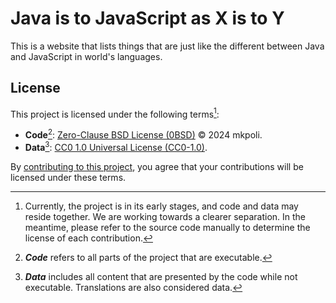 # Java is to JavaScript as X is to Y

This is a website that lists things that are just like the different between Java and JavaScript in world's languages.

## License

This project is licensed under the following terms[^3]:

- **Code**[^1]: [Zero-Clause BSD License (0BSD)](./LICENSE-0BSD) © 2024 mkpoli.
- **Data**[^2]: [CC0 1.0 Universal License (CC0-1.0)](./LICENSE-CC0-1.0).

By [contributing to this project](CONTRIBUTING.md), you agree that your contributions will be licensed under these terms.

[^1]: ***Code*** refers to all parts of the project that are executable.
[^2]: ***Data*** includes all content that are presented by the code while not executable. Translations are also considered data.
[^3]: Currently, the project is in its early stages, and code and data may reside together. We are working towards a clearer separation. In the meantime, please refer to the source code manually to determine the license of each contribution.